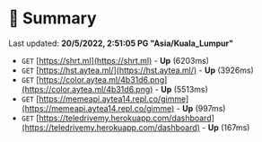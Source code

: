# 📖 Summary
Last updated: **20/5/2022, 2:51:05 PG "Asia/Kuala_Lumpur"**

- `GET` [https://shrt.ml](https://shrt.ml) - **Up** (6203ms)
- `GET` [https://hst.aytea.ml/](https://hst.aytea.ml/) - **Up** (3926ms)
- `GET` [https://color.aytea.ml/4b31d6.png](https://color.aytea.ml/4b31d6.png) - **Up** (5513ms)
- `GET` [https://memeapi.aytea14.repl.co/gimme](https://memeapi.aytea14.repl.co/gimme) - **Up** (997ms)
- `GET` [https://teledrivemy.herokuapp.com/dashboard](https://teledrivemy.herokuapp.com/dashboard) - **Up** (167ms)
